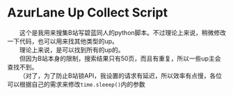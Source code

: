 # AzurLane Up Collect Script
&emsp;&emsp;这个是我用来搜集B站写碧蓝同人的python脚本。不过理论上来说，稍微修改一下代码，也可以用来找其他类型的up。  
&emsp;&emsp;理论上来说，是可以找到所有的up的。  
&emsp;&emsp;但因为B站本身的限制，搜索结果只有50页，而且有重复，所以一些up主会查找不到。  
&emsp;&emsp;（对了，为了防止B站锁API，我设置的请求有延迟，所以效率有点慢，各位可以根据自己的需求来修改```time.sleeep()```内的参数
